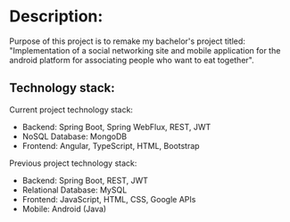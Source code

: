 # Description: 
Purpose of this project is to remake my bachelor's project titled: "Implementation of a social networking site and mobile application for the android platform for associating people who want to eat together".

## Technology stack:
Current project technology stack: 
* Backend: Spring Boot, Spring WebFlux, REST, JWT
* NoSQL Database: MongoDB
* Frontend: Angular, TypeScript, HTML, Bootstrap

Previous project technology stack: 
* Backend: Spring Boot, REST, JWT
* Relational Database: MySQL
* Frontend: JavaScript, HTML, CSS, Google APIs
* Mobile: Android (Java)
